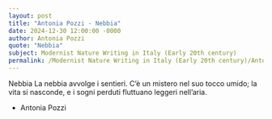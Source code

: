 ```yaml
---
layout: post
title: "Antonia Pozzi - Nebbia"
date: 2024-12-30 12:00:00 -0000
author: Antonia Pozzi
quote: "Nebbia"
subject: Modernist Nature Writing in Italy (Early 20th century)
permalink: /Modernist Nature Writing in Italy (Early 20th century)/Antonia Pozzi/Antonia Pozzi - Nebbia
---
```


Nebbia
La nebbia avvolge i sentieri.
C’è un mistero
nel suo tocco umido;
la vita si nasconde,
e i sogni perduti
fluttuano leggeri nell’aria.


- Antonia Pozzi
